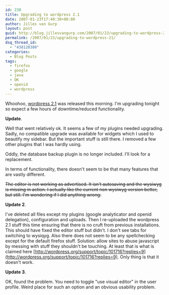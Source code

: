 ```yaml
---
id: 230
title: Upgrading to wordpress 2.1
date: 2007-01-23T17:49:30+00:00
author: Jilles van Gurp
layout: post
guid: http://blog.jillesvangurp.com/2007/01/23/upgrading-to-wordpress-21/
permalink: /2007/01/23/upgrading-to-wordpress-21/
dsq_thread_id:
  - "438128388"
categories:
  - Blog Posts
tags:
  - firefox
  - google
  - java
  - OK
  - openid
  - wordpress
---
```

Whoohoo, [wordpress 2.1](http://wordpress.org/development/2007/01/ella-21/) was released this morning. I'm upgrading tonight so expect a few hours of downtime/reduced functionality.

**Update**.

Well that went relatively ok. It seems a few of my plugins needed upgrading. Sadly, no compatible upgrade was available for widgets which I used to beautify my sidebar. But the important stuff is still there. I removed a few other plugins that I was hardly using.

Oddly, the database backup plugin is no longer included. I'll look for a replacement.

In terms of functionality, there doesn't seem to be that many features that are vastly different.

~~The editor is not working as advertised. It isn't autosaving and the wysiwyg is missing in action. I actually like the current non wysiwyg version better, but still. I'm wondering if I did anything wrong.~~

**Update 2**.

I've deleted all files except my plugins (google analyticator and openid delegation), configuration and uploads.  Then I re-uploaded the wordpress 2.1 stuff this time ensuring that there is no cruft from previous installations. This should have fixed the editor stuff but didn't. I don't see tabs for switching to wysiqyg. Also there does not seem to be any spellchecking except for the default firefox stuff. Solution: allow sites to abuse javascript by messing with stuff they shouldn't be touching. At least that is what is claimed here [http://wordpress.org/support/topic/101716?replies=9](http://wordpress.org/support/topic/101716?replies=9). Only thing is that it doesn't work.

**Update 3**.

OK, found the problem. You need to toggle "use visual editor" in the user profile. Weird place for such an option and an obvious usability problem.